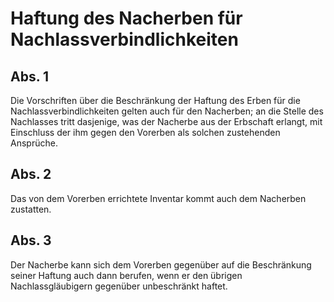 # Haftung des Nacherben für Nachlassverbindlichkeiten



## Abs. 1

 Die Vorschriften über die Beschränkung der Haftung des Erben für die Nachlassverbindlichkeiten gelten auch für den Nacherben; an die Stelle des Nachlasses tritt dasjenige, was der Nacherbe aus der Erbschaft erlangt, mit Einschluss der ihm gegen den Vorerben als solchen zustehenden Ansprüche.

## Abs. 2

 Das von dem Vorerben errichtete Inventar kommt auch dem Nacherben zustatten.

## Abs. 3

 Der Nacherbe kann sich dem Vorerben gegenüber auf die Beschränkung seiner Haftung auch dann berufen, wenn er den übrigen Nachlassgläubigern gegenüber unbeschränkt haftet. 

